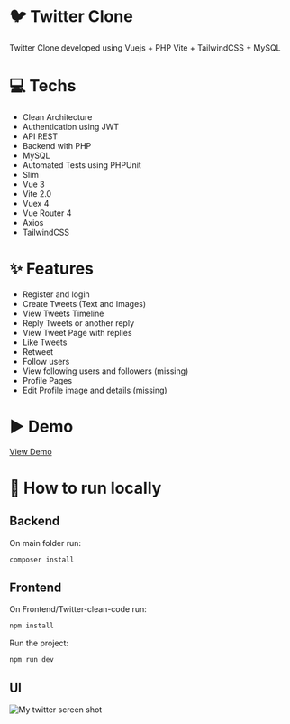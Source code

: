 # 🐦 Twitter Clone

Twitter Clone developed using Vuejs + PHP  Vite + TailwindCSS + MySQL

# 💻 Techs

- Clean Architecture
- Authentication using JWT
- API REST
- Backend with PHP
- MySQL
- Automated Tests using PHPUnit
- Slim
- Vue 3
- Vite 2.0
- Vuex 4
- Vue Router 4
- Axios
- TailwindCSS

# ✨ Features

- Register and login
- Create Tweets (Text and Images)
- View Tweets Timeline
- Reply Tweets or another reply
- View Tweet Page with replies
- Like Tweets
- Retweet
- Follow users
- View following users and followers (missing)
- Profile Pages
- Edit Profile image and details (missing)

# ▶️ Demo

[View Demo]()

# 💾 How to run locally

## Backend

 On main folder run:

```bash
composer install
```

## Frontend

On Frontend/Twitter-clean-code run:

```bash
npm install
```

Run the project:
```bash
npm run dev
```

## UI

![My twitter screen shot](./src/res/site/img/TwitterClone.png)

